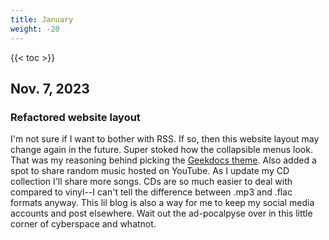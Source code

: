 ```yaml
---
title: January
weight: -20
---
```


<!--more-->

{{< toc >}}

## Nov. 7, 2023
### Refactored website layout

I'm not sure if I want to bother with RSS. If so, then this website layout may change again in the future. Super stoked how the collapsible menus look. That was my reasoning behind picking the [Geekdocs theme](https://geekdocs.de/). Also added a spot to share random music hosted on YouTube. As I update my CD collection I'll share more songs. CDs are so much easier to deal with compared to vinyl--I can't tell the difference between .mp3 and .flac formats anyway. This lil blog is also a way for me to keep my social media accounts and post elsewhere. Wait out the ad-pocalpyse over in this little corner of cyberspace and whatnot.
